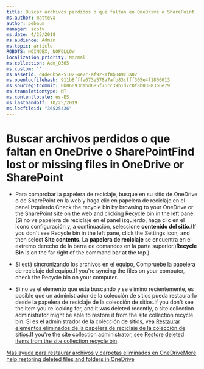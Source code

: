 ```yaml
---
title: Buscar archivos perdidos o que faltan en OneDrive o SharePoint
ms.author: matteva
author: pebaum
manager: scotv
ms.date: 4/25/2018
ms.audience: Admin
ms.topic: article
ROBOTS: NOINDEX, NOFOLLOW
localization_priority: Normal
ms.collection: Adm_O365
ms.custom: ''
ms.assetid: d4de6b5e-5102-4e2c-af92-1f8b049c3a02
ms.openlocfilehash: 911b8fffa673e578a7afb83cfff305e4f1806013
ms.sourcegitcommit: 0b06093dabd685f76cc39b1d7c0f8b03883b6e79
ms.translationtype: MT
ms.contentlocale: es-ES
ms.lasthandoff: 10/25/2019
ms.locfileid: "36525436"
---
```

# <a name="find-lost-or-missing-files-in-onedrive-or-sharepoint"></a><span data-ttu-id="dfcc8-102">Buscar archivos perdidos o que faltan en OneDrive o SharePoint</span><span class="sxs-lookup"><span data-stu-id="dfcc8-102">Find lost or missing files in OneDrive or SharePoint</span></span>

- <span data-ttu-id="dfcc8-103">Para comprobar la papelera de reciclaje, busque en su sitio de OneDrive o de SharePoint en la web y haga clic en papelera de reciclaje en el panel izquierdo.</span><span class="sxs-lookup"><span data-stu-id="dfcc8-103">Check the recycle bin by browsing to your OneDrive or the SharePoint site on the web and clicking Recycle bin in the left pane.</span></span> <span data-ttu-id="dfcc8-104">(Si no ve papelera de reciclaje en el panel izquierdo, haga clic en el icono configuración y, a continuación, seleccione **contenido del sitio**.</span><span class="sxs-lookup"><span data-stu-id="dfcc8-104">(If you don't see Recycle bin in the left pane, click the Settings icon, and then select **Site contents**.</span></span> <span data-ttu-id="dfcc8-105">La **papelera de reciclaje** se encuentra en el extremo derecho de la barra de comandos en la parte superior.)</span><span class="sxs-lookup"><span data-stu-id="dfcc8-105">**Recycle Bin** is on the far right of the command bar at the top.)</span></span> 
    
- <span data-ttu-id="dfcc8-106">Si está sincronizando los archivos en el equipo, Compruebe la papelera de reciclaje del equipo.</span><span class="sxs-lookup"><span data-stu-id="dfcc8-106">If you're syncing the files on your computer, check the Recycle bin on your computer.</span></span> 
    
- <span data-ttu-id="dfcc8-107">Si no ve el elemento que está buscando y se eliminó recientemente, es posible que un administrador de la colección de sitios pueda restaurarlo desde la papelera de reciclaje de la colección de sitios.</span><span class="sxs-lookup"><span data-stu-id="dfcc8-107">If you don't see the item you're looking for, and it was deleted recently, a site collection administrator might be able to restore it from the site collection recycle bin.</span></span> <span data-ttu-id="dfcc8-108">Si es el administrador de la colección de sitios, vea [Restaurar elementos eliminados de la papelera de reciclaje de la colección de sitios](https://go.microsoft.com/fwlink/?linkid=866439).</span><span class="sxs-lookup"><span data-stu-id="dfcc8-108">If you're the site collection administrator, see [Restore deleted items from the site collection recycle bin](https://go.microsoft.com/fwlink/?linkid=866439).</span></span>
    
[<span data-ttu-id="dfcc8-109">Más ayuda para restaurar archivos y carpetas eliminados en OneDrive</span><span class="sxs-lookup"><span data-stu-id="dfcc8-109">More help restoring deleted files and folders in OneDrive</span></span>](https://go.microsoft.com/fwlink/?linkid=872872)
  

